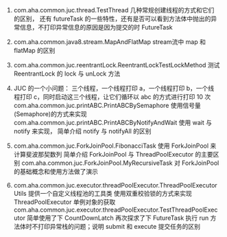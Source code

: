 1. com.aha.common.juc.thread.TestThread 几种常规创建线程的方式和它们的区别，
   还有 futureTask 的一些特性，还有是否可以看到方法体中抛出的异常信息，不打印异常信息的原因是因为提交的时 FutureTask

2. com.aha.common.java8.stream.MapAndFlatMap stream流中 map 和 flatMap 的区别

3. com.aha.common.juc.reentrantLock.ReentrantLockTestLockMethod 
   测试 ReentrantLock 的 lock 与 unLock 方法

4. JUC 的一个小问题：
   三个线程，一个线程打印 a，一个线程打印 b，一个线程打印 c，同时启动这三个线程，让它们循环以 abc 的方式进行打印 10 次
   com.aha.common.juc.printABC.PrintABCBySemaphore 使用信号量(Semaphore)的方式来实现
   com.aha.common.juc.printABC.PrintABCByNotifyAndWait 使用 wait 与 notify 来实现，
   简单介绍 notify 与 notifyAll 的区别

5. com.aha.common.juc.ForkJoinPool.FibonacciTask 使用 ForkJoinPool 来计算斐波那契数列 
   简单介绍 ForkJoinPool 与 ThreadPoolExecutor 的主要区别
   com.aha.common.juc.ForkJoinPool.MyRecursiveTask 对 ForkJoinPool 的基础概念和使用方法做了演示

6. com.aha.common.juc.executor.threadPoolExecutor.ThreadPoolExecutorUtils 提供一个自定义线程池的工具类
   使用双重校验锁的方式来实现 ThreadPoolExecutor 单例对象的获取
   com.aha.common.juc.executor.threadPoolExecutor.TestThreadPoolExecutor 简单使用了下 CountDownLatch
   再次探求了下 FutureTask 执行 run 方法体时不打印异常栈的问题；说明 submit 和 execute 提交任务的区别
